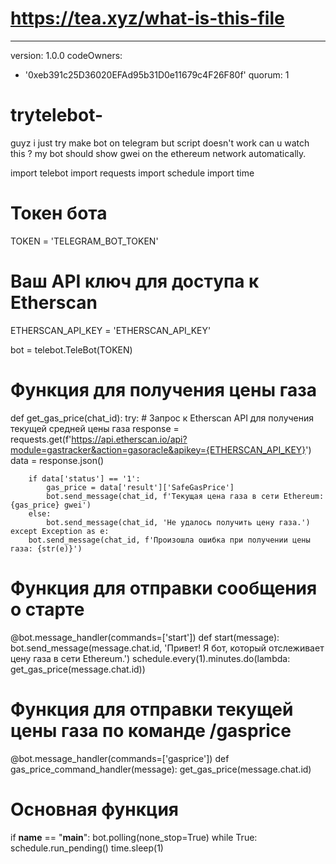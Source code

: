 # https://tea.xyz/what-is-this-file
---
version: 1.0.0
codeOwners:
  - '0xeb391c25D36020EFAd95b31D0e11679c4F26F80f'
quorum: 1







# trytelebot-
guyz i just try make bot on telegram but script doesn't work can u watch this ?
my bot should show gwei on the ethereum network automatically. 


import telebot
import requests
import schedule
import time

# Токен  бота
TOKEN = 'TELEGRAM_BOT_TOKEN'

# Ваш API ключ для доступа к Etherscan
ETHERSCAN_API_KEY = 'ETHERSCAN_API_KEY'

bot = telebot.TeleBot(TOKEN)

# Функция для получения цены газа
def get_gas_price(chat_id):
    try:
        # Запрос к Etherscan API для получения текущей средней цены газа
        response = requests.get(f'https://api.etherscan.io/api?module=gastracker&action=gasoracle&apikey={ETHERSCAN_API_KEY}')
        data = response.json()
        
        if data['status'] == '1':
            gas_price = data['result']['SafeGasPrice']
            bot.send_message(chat_id, f'Текущая цена газа в сети Ethereum: {gas_price} gwei')
        else:
            bot.send_message(chat_id, 'Не удалось получить цену газа.')
    except Exception as e:
        bot.send_message(chat_id, f'Произошла ошибка при получении цены газа: {str(e)}')

# Функция для отправки сообщения о старте
@bot.message_handler(commands=['start'])
def start(message):
    bot.send_message(message.chat.id, 'Привет! Я бот, который отслеживает цену газа в сети Ethereum.')
    schedule.every(1).minutes.do(lambda: get_gas_price(message.chat.id))

# Функция для отправки текущей цены газа по команде /gasprice
@bot.message_handler(commands=['gasprice'])
def gas_price_command_handler(message):
    get_gas_price(message.chat.id)

# Основная функция
if __name__ == "__main__":
    bot.polling(none_stop=True)
    while True:
        schedule.run_pending()
        time.sleep(1)
